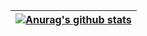 | <a href="https://github.com/anuraghazra/github-readme-stats"><img align="center" src="https://github-readme-stats-one-bice.vercel.app/api?username=pingzhiLi&show_icons=true&include_all_commits=true&count_private=true&role=OWNER,ORGANIZATION_MEMBER,COLLABORATOR&hide_border=true" alt="Anurag's github stats" /></a> |
 | ------------- |
